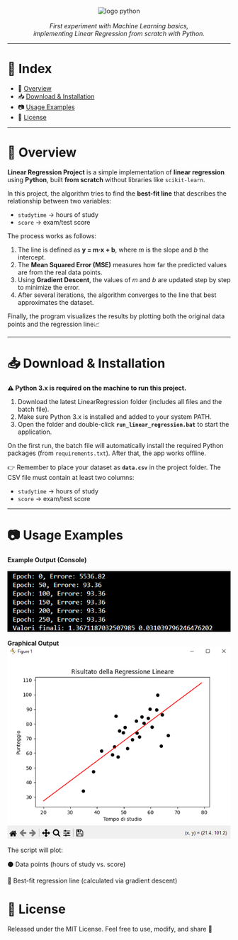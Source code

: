 <p align="center">
  <img src="https://skillicons.dev/icons?i=python" alt="logo python" width="15%">
  <br><br>
  <i>First experiment with Machine Learning basics,<br>
  implementing Linear Regression from scratch with Python.</i>
</p>

---

# 📖 Index
- 📌 [Overview](#-overview)  
- 📥 [Download & Installation](#-download--installation)  
- 📷 [Usage Examples](#-usage-examples)  
- 📄 [License](#-license)  

---

# 📌 Overview

**Linear Regression Project** is a simple implementation of **linear regression** using **Python**, built **from scratch** without libraries like `scikit-learn`.

In this project, the algorithm tries to find the **best-fit line** that describes the relationship between two variables:

* `studytime` → hours of study
* `score` → exam/test score

The process works as follows:

1. The line is defined as **y = m·x + b**, where *m* is the slope and *b* the intercept.
2. The **Mean Squared Error (MSE)** measures how far the predicted values are from the real data points.
3. Using **Gradient Descent**, the values of *m* and *b* are updated step by step to minimize the error.
4. After several iterations, the algorithm converges to the line that best approximates the dataset.

Finally, the program visualizes the results by plotting both the original data points and the regression line📈

---

# 📥 Download & Installation

**⚠️ Python 3.x is required on the machine to run this project.**

1. Download the latest LinearRegression folder (includes all files and the batch file).
2. Make sure Python 3.x is installed and added to your system PATH.
3. Open the folder and double-click **`run_linear_regression.bat`** to start the application.

On the first run, the batch file will automatically install the required Python packages (from `requirements.txt`). After that, the app works offline.

👉 Remember to place your dataset as **`data.csv`** in the project folder.
The CSV file must contain at least two columns:

* `studytime` → hours of study
* `score` → exam/test score

---

# 📷 Usage Examples
**Example Output (Console)**<br>
<br>![App Screenshot](img/result.png)<br>

**Graphical Output**
<br>![App Screenshot](img/graph.png)<br>

The script will plot:

⚫ Data points (hours of study vs. score)

🔴 Best-fit regression line (calculated via gradient descent)

# 📄 License

Released under the MIT License.
Feel free to use, modify, and share 🚀
